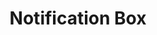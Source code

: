 ---
layout: pattern.njk
tags: 
    - mobile_components_de
key: notification-box-mobile_de
title: Notification Box
parent: mobile_components_de
image: mobile/overview/notification-box.webp
keywords: notification, alert, warning, success, information
order: 115
---